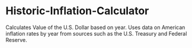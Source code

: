 # Historic-Inflation-Calculator
Calculates Value of the U.S. Dollar based on year. Uses data on American inflation rates by year from sources such as the U.S. Treasury and Federal Reserve.
